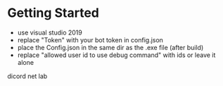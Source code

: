 # Getting Started
- use visual studio 2019
- replace "Token" with your bot token in config.json
- place the Config.json in the same dir as the .exe file (after build)
- replace "allowed user id to use debug command" with ids or leave it alone

dicord net lab

